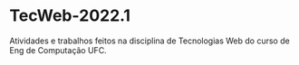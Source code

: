 # TecWeb-2022.1
Atividades e trabalhos feitos na disciplina de Tecnologias Web do curso de Eng de Computação UFC.
